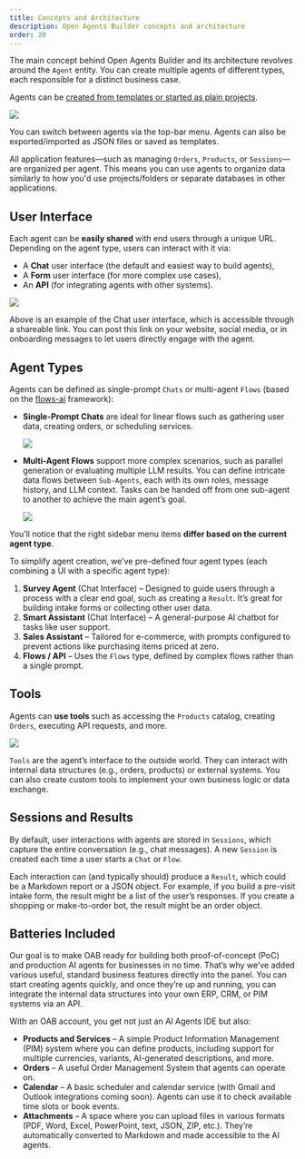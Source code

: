 ```yaml
---
title: Concepts and Architecture
description: Open Agents Builder concepts and architecture
order: 20
---
```


The main concept behind Open Agents Builder and its architecture revolves around the `Agent` entity. You can create multiple agents of different types, each responsible for a distinct business case.

Agents can be [created from templates or started as plain projects](/4-creating-first-agent).

<Image src="../../../assets/overall-view.png" />

You can switch between agents via the top-bar menu. Agents can also be exported/imported as JSON files or saved as templates.

All application features—such as managing `Orders`, `Products`, or `Sessions`—are organized per agent. This means you can use agents to organize data similarly to how you'd use projects/folders or separate databases in other applications.

## User Interface

Each agent can be **easily shared** with end users through a unique URL. Depending on the agent type, users can interact with it via:

- A **Chat** user interface (the default and easiest way to build agents),
- A **Form** user interface (for more complex use cases),
- An **API** (for integrating agents with other systems).

<Image src="../../../assets/screenshot-oab-6.png" />

Above is an example of the Chat user interface, which is accessible through a shareable link. You can post this link on your website, social media, or in onboarding messages to let users directly engage with the agent.

## Agent Types

Agents can be defined as single-prompt `Chats` or multi-agent `Flows` (based on the [flows-ai](https://github.com/callstackincubator/flows-ai) framework):

- **Single-Prompt Chats** are ideal for linear flows such as gathering user data, creating orders, or scheduling services.
  
  <Image src="../../../assets/prompt.png" />

- **Multi-Agent Flows** support more complex scenarios, such as parallel generation or evaluating multiple LLM results. You can define intricate data flows between `Sub-Agents`, each with its own roles, message history, and LLM context. Tasks can be handed off from one sub-agent to another to achieve the main agent’s goal.

  <Image src="../../../assets/flows.png" />

You’ll notice that the right sidebar menu items **differ based on the current agent type**.

To simplify agent creation, we’ve pre-defined four agent types (each combining a UI with a specific agent type):

1. **Survey Agent** (Chat Interface) – Designed to guide users through a process with a clear end goal, such as creating a `Result`. It’s great for building intake forms or collecting other user data.
2. **Smart Assistant** (Chat Interface) – A general-purpose AI chatbot for tasks like user support.
3. **Sales Assistant** – Tailored for e-commerce, with prompts configured to prevent actions like purchasing items priced at zero.
4. **Flows / API** – Uses the `Flows` type, defined by complex flows rather than a single prompt.

## Tools

Agents can **use tools** such as accessing the `Products` catalog, creating `Orders`, executing API requests, and more.

<Image src="../../../assets/tools.png" />

`Tools` are the agent’s interface to the outside world. They can interact with internal data structures (e.g., orders, products) or external systems. You can also create custom tools to implement your own business logic or data exchange.

## Sessions and Results

By default, user interactions with agents are stored in `Sessions`, which capture the entire conversation (e.g., chat messages). A new `Session` is created each time a user starts a `Chat` or `Flow`.

Each interaction can (and typically should) produce a `Result`, which could be a Markdown report or a JSON object. For example, if you build a pre-visit intake form, the result might be a list of the user’s responses. If you create a shopping or make-to-order bot, the result might be an order object.

## Batteries Included

Our goal is to make OAB ready for building both proof-of-concept (PoC) and production AI agents for businesses in no time. That’s why we’ve added various useful, standard business features directly into the panel. You can start creating agents quickly, and once they’re up and running, you can integrate the internal data structures into your own ERP, CRM, or PIM systems via an API.

With an OAB account, you get not just an AI Agents IDE but also:

- **Products and Services** – A simple Product Information Management (PIM) system where you can define products, including support for multiple currencies, variants, AI-generated descriptions, and more.
- **Orders** – A useful Order Management System that agents can operate on.
- **Calendar** – A basic scheduler and calendar service (with Gmail and Outlook integrations coming soon). Agents can use it to check available time slots or book events.
- **Attachments** – A space where you can upload files in various formats (PDF, Word, Excel, PowerPoint, text, JSON, ZIP, etc.). They’re automatically converted to Markdown and made accessible to the AI agents.